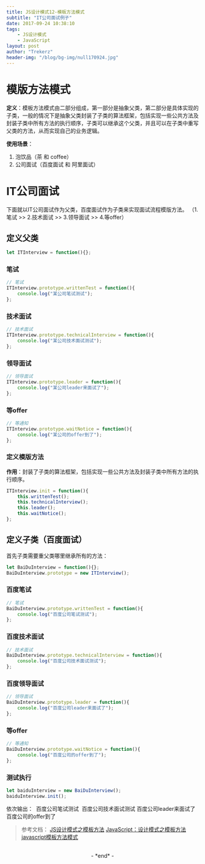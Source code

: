 ```yaml
---
title: JS设计模式12-模板方法模式
subtitle: "IT公司面试例子"
date: 2017-09-24 10:38:10
tags: 
	- JS设计模式
	- JavaScript
layout: post
author: "Trekerz"
header-img: "/blog/bg-img/null170924.jpg"
---
```


# **模版方法模式**

**定义**：模板方法模式由二部分组成，第一部分是抽象父类，第二部分是具体实现的子类，一般的情况下是抽象父类封装了子类的算法框架，包括实现一些公共方法及封装子类中所有方法的执行顺序，子类可以继承这个父类，并且可以在子类中重写父类的方法，从而实现自己的业务逻辑。

**使用场景**：

1. 泡饮品（茶 和 coffee）
2. 公司面试（百度面试 和 阿里面试）

# **IT公司面试**

下面就以IT公司面试作为父类，百度面试作为子类来实现面试流程模版方法。
（1.笔试 >> 2.技术面试 >> 3.领导面试 >> 4.等offer）

## **定义父类**

```js
let ITInterview = function(){};
```

### **笔试**

```js
// 笔试
ITInterview.prototype.writtenTest = function(){
	console.log("某公司笔试测试");
};
```

### **技术面试**

```js
// 技术面试
ITInterview.prototype.technicalInterview = function(){
	console.log("某公司技术面试测试");
};
```

### **领导面试**

```js
// 领导面试
ITInterview.prototype.leader = function(){
	console.log("某公司leader来面试了");
};
```

### **等offer**

```js
// 等通知
ITInterview.prototype.waitNotice = function(){
	console.log("某公司的offer到了");
};
```

### **定义模版方法**

**作用**：封装了子类的算法框架，包括实现一些公共方法及封装子类中所有方法的执行顺序。

```js
ITInterview.init = function(){
	this.writtenTest();
	this.technicalInterview();
	this.leader();
	this.waitNotice();
};
```

## **定义子类（百度面试）**

首先子类需要重父类哪里继承所有的方法：

```js
let BaiDuInterview = function(){};
BaiDuInterview.prototype = new ITInterview();
```

### **百度笔试**

```js
// 笔试
BaiDuInterview.prototype.writtenTest = function(){
	console.log("百度公司笔试测试");
};
```

### **百度技术面试**

```js
// 技术面试
BaiDuInterview.prototype.technicalInterview = function(){
	console.log("百度公司技术面试测试");
};
```

### **百度领导面试**

```js
// 领导面试
BaiDuInterview.prototype.leader = function(){
	console.log("百度公司leader来面试了");
};
```

### **等offer**

```js
// 等通知
BaiDuInterview.prototype.waitNotice = function(){
	console.log("百度公司的offer到了");
};
```

### **测试执行**

```js
let baiduInterview = new BaiDuInterview();
baiduInterview.init();
```

依次输出：
​    百度公司笔试测试
​    百度公司技术面试测试
​    百度公司leader来面试了
​    百度公司的offer到了

> 参考文档：
> [JS设计模式之模板方法](http://blog.csdn.net/xu_ya_fei/article/details/51628310)
> [JavaScript：设计模式之模板方法](https://www.2cto.com/kf/201507/420128.html)
> [javascript模板方法模式](http://www.cnblogs.com/tugenhua0707/p/4780227.html)

<br/>

<center>-&nbsp;*end*&nbsp;-</center>

<br/>